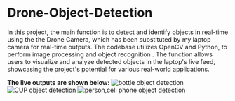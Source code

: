 # Drone-Object-Detection
In this project, the main function is to detect and identify objects in real-time using the the Drone Camera, which has been substituted by my laptop camera for real-time outputs.
The codebase utilizes OpenCV and Python, to perform image processing and object recognition . 
The function allows users to visualize and analyze detected objects in the laptop's live feed, showcasing the project's potential for various real-world applications.

**The live outputs are shown below:**
![bottle object detection](https://github.com/anushamahajan/Drone-Object-Detection/assets/116106599/4712e99e-cffa-4da7-884e-9b48544b81d3)
![CUP object detection](https://github.com/anushamahajan/Drone-Object-Detection/assets/116106599/06fee9cc-2d96-41c9-bb14-62555cb672d3)
![person,cell phone object detection](https://github.com/anushamahajan/Drone-Object-Detection/assets/116106599/5c1cc3a4-67a0-4009-a540-c772167481db)
